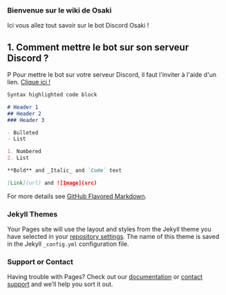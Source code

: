 ### Bienvenue sur le wiki de Osaki

Ici vous allez tout savoir sur le bot Discord Osaki !

## 1. Comment mettre le bot sur son serveur Discord ?
P
Pour mettre le bot sur votre serveur Discord, il faut l'inviter à l'aide d'un lien. [Clique ici !](https://dsc.gg/osaki)

```markdown
Syntax highlighted code block

# Header 1
## Header 2
### Header 3

- Bulleted
- List

1. Numbered
2. List

**Bold** and _Italic_ and `Code` text

[Link](url) and ![Image](src)
```

For more details see [GitHub Flavored Markdown](https://guides.github.com/features/mastering-markdown/).

### Jekyll Themes

Your Pages site will use the layout and styles from the Jekyll theme you have selected in your [repository settings](https://github.com/osaki-bot/wiki/settings/pages). The name of this theme is saved in the Jekyll `_config.yml` configuration file.

### Support or Contact

Having trouble with Pages? Check out our [documentation](https://docs.github.com/categories/github-pages-basics/) or [contact support](https://support.github.com/contact) and we’ll help you sort it out.
